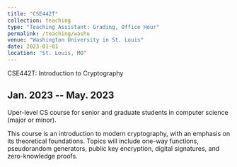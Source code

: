 ```yaml
---
title: "CSE442T"
collection: teaching
type: "Teaching Assistant: Grading, Office Hour"
permalink: /teaching/washu
venue: "Washington University in St. Louis"
date: 2023-01-01
location: "St. Louis, MO"
---
```


CSE442T: Introduction to Cryptography


Jan. 2023 -- May. 2023
---
Uper-level CS course for senior and graduate students in computer science (major or minor).

This course is an introduction to modern cryptography, with an emphasis on its theoretical foundations. Topics will include one-way functions, pseudorandom generators, public key encryption, digital signatures, and zero-knowledge proofs.
